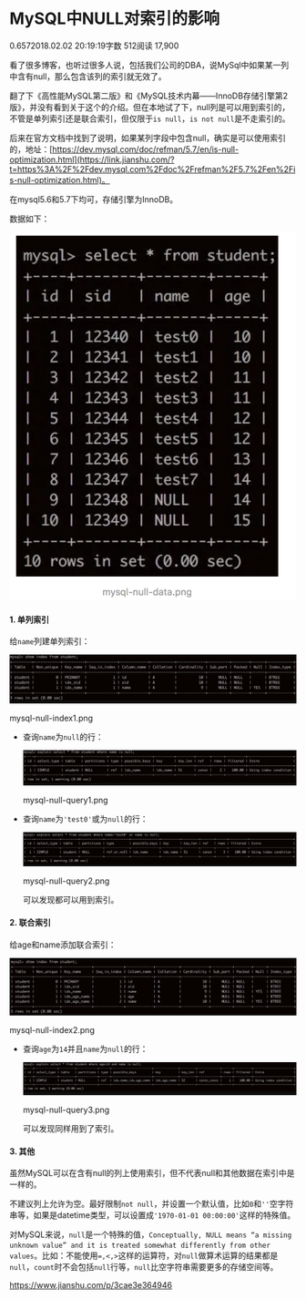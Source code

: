 # MySQL中NULL对索引的影响

0.6572018.02.02 20:19:19字数 512阅读 17,900

看了很多博客，也听过很多人说，包括我们公司的DBA，说MySql中如果某一列中含有null，那么包含该列的索引就无效了。

翻了下《高性能MySQL第二版》和《MySQL技术内幕——InnoDB存储引擎第2版》，并没有看到关于这个的介绍。但在本地试了下，null列是可以用到索引的，不管是单列索引还是联合索引，但仅限于`is null`，`is not null`是不走索引的。

后来在官方文档中找到了说明，如果某列字段中包含null，确实是可以使用索引的，地址：[https://dev.mysql.com/doc/refman/5.7/en/is-null-optimization.html](https://link.jianshu.com/?t=https%3A%2F%2Fdev.mysql.com%2Fdoc%2Frefman%2F5.7%2Fen%2Fis-null-optimization.html)。

在mysql5.6和5.7下均可，存储引擎为InnoDB。

数据如下：

![image-20200430114434569](image-202004301147/image-20200430114434569.png)

#### 1. 单列索引

给`name`列建单列索引：

![image-20200430114502948](image-202004301147/image-20200430114502948.png)

mysql-null-index1.png



- 查询`name`为`null`的行：

  ![image-20200430114531746](image-202004301147/image-20200430114531746.png)

  mysql-null-query1.png

  

- 查询`name`为`'test0'`或为`null`的行：

  ![image-20200430114547320](image-202004301147/image-20200430114547320.png)

  mysql-null-query2.png

  可以发现都可以用到索引。

  

#### 2. 联合索引

给age和name添加联合索引：

![image-20200430114608272](image-202004301147/image-20200430114608272.png)

mysql-null-index2.png

- 查询`age`为`14`并且`name`为`null`的行：

  ![image-20200430114640758](image-202004301147/image-20200430114640758.png)

  mysql-null-query3.png

  可以发现同样用到了索引。

#### 3. 其他

虽然MySQL可以在含有null的列上使用索引，但不代表null和其他数据在索引中是一样的。

不建议列上允许为空。最好限制`not null`，并设置一个默认值，比如`0`和`''`空字符串等，如果是datetime类型，可以设置成`'1970-01-01 00:00:00'`这样的特殊值。

对MySQL来说，`null`是一个特殊的值，`Conceptually, NULL means “a missing unknown value” and it is treated somewhat differently from other values`。比如：不能使用`=,<,>`这样的运算符，对`null`做算术运算的结果都是`null`，`count`时不会包括`null`行等，`null`比空字符串需要更多的存储空间等。





https://www.jianshu.com/p/3cae3e364946